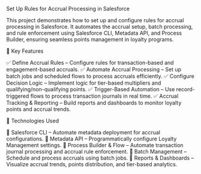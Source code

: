 Set Up Rules for Accrual Processing in Salesforce

This project demonstrates how to set up and configure rules for accrual processing in Salesforce. It automates the accrual setup, batch processing, and rule enforcement using Salesforce CLI, Metadata API, and Process Builder, ensuring seamless points management in loyalty programs.

🔷 Key Features

✅ Define Accrual Rules – Configure rules for transaction-based and engagement-based accruals.
✅ Automate Accrual Processing – Set up batch jobs and scheduled flows to process accruals efficiently.
✅ Configure Decision Logic – Implement logic for tier-based multipliers and qualifying/non-qualifying points.
✅ Trigger-Based Automation – Use record-triggered flows to process transaction journals in real time.
✅ Accrual Tracking & Reporting – Build reports and dashboards to monitor loyalty points and accrual trends.

🔷 Technologies Used

🔹 Salesforce CLI – Automate metadata deployment for accrual configurations.
🔹 Metadata API – Programmatically configure Loyalty Management settings.
🔹 Process Builder & Flow – Automate transaction journal processing and accrual rule enforcement.
🔹 Batch Management – Schedule and process accruals using batch jobs.
🔹 Reports & Dashboards – Visualize accrual trends, points distribution, and tier-based analytics.
